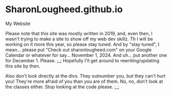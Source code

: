 # SharonLougheed.github.io
My Website

Please note that this site was mostly written in 2019, and, even then, I wasn't trying to make a site to show off my web dev skillz. Th I will be working on it more this year, so please stay tuned. And by "stay tuned", I mean... please put "Check out sharonlougheed.com" on your Google Calendar or whatever for say... November 1, 2024. And uh... put another one for December 1. Please. ;_; Hopefully I'll get around to rewriting/updating this site by then.

Also don't look directly at the divs. They outnumber you, but they can't hurt you! They're more afraid of you than you are of them. No, no, don't look at the classes either. Stop looking at the code please. ;_;
